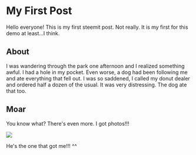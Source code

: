 # My First Post

Hello everyone! This is my first steemit post. Not really. It is my first for this demo at least...I think.

## About

I was wandering through the park one afternoon and I realized something awful. I had a hole in my pocket. Even worse, a dog had been following me and ate everything that fell out. I was so saddened, I called my donut dealer and ordered half a dozen of the usual. It was very distressing. The dog ate that too.

## Moar

You know what? There's even more. I got photos!!!

![](http://www.petspyjamas.com/uploads/2015/02/marnie-7.jpg)

He's the one that got me!!! ^^


